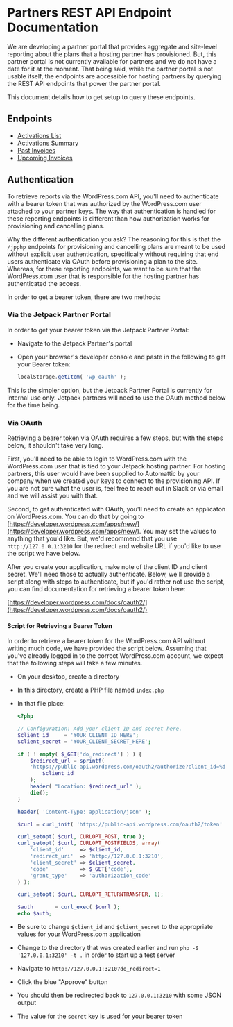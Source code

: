 # Partners REST API Endpoint Documentation

We are developing a partner portal that provides aggregate and site-level reporting about the plans that a hosting partner has provisioned. But, this partner portal is not currently available for partners and we do not have a date for it at the moment. That being said, while the partner portal is not usable itself, the endpoints are accessible for hosting partners by querying the REST API endpoints that power the partner portal.

This document details how to get setup to query these endpoints.

## Endpoints

- [Activations List](activations-list.md)
- [Activations Summary](activations-summary.md)
- [Past Invoices](invoices-past.md)
- [Upcoming Invoices](invoices-upcoming.md)

## Authentication

To retrieve reports via the WordPress.com API, you'll need to authenticate with a bearer token that was authorized by the WordPress.com user attached to your partner keys. The way that authentication is handled for these reporting endpoints is different than how authorization works for provisioning and cancelling plans.

Why the different authentication you ask? The reasoning for this is that the `/jpphp` endpoints for provisioning and cancelling plans are meant to be used without explicit user authentication, specifically without requiring that end users authenticate via OAuth before provisioning a plan to the site. Whereas, for these reporting endpoints, we want to be sure that the WordPress.com user that is responsible for the hosting partner has authenticated the access.

In order to get a bearer token, there are two methods:

### Via the Jetpack Partner Portal

In order to get your bearer token via the Jetpack Partner Portal:

- Navigate to the Jetpack Partner's portal
- Open your browser's developer console and paste in the following to get your Bearer token:

    ```javascript
    localStorage.getItem( 'wp_oauth' );
    ```

This is the simpler option, but the Jetpack Partner Portal is currently for internal use only. Jetpack partners will need to use the OAuth method below for the time being.

### Via OAuth

Retrieving a bearer token via OAuth requires a few steps, but with the steps below, it shouldn't take very long.

First, you'll need to be able to login to WordPress.com with the WordPress.com user that is tied to your Jetpack hosting partner. For hosting partners, this user would have been supplied to Automattic by your company when we created your keys to connect to the provisioning API. If you are not sure what the user is, feel free to reach out in Slack or via email and we will assist you with that.

Second, to get authenticated with OAuth, you'll need to create an applicaton on WordPress.com. You can do that by going to [https://developer.wordpress.com/apps/new/](https://developer.wordpress.com/apps/new/). You may set the values to anything that you'd like. But, we'd recommend that you use `http://127.0.0.1:3210` for the redirect and website URL if you'd like to use the script we have below.

After you create your application, make note of the client ID and client secret. We'll need those to actually authenticate. Below, we'll provide a script along with steps to authenticate, but if you'd rather not use the script, you can find documentation for retrieving a bearer token here:

[https://developer.wordpress.com/docs/oauth2/](https://developer.wordpress.com/docs/oauth2/)

#### Script for Retrieving a Bearer Token

In order to retrieve a bearer token for the WordPress.com API without writing much code, we have provided the script below. Assuming that you've already logged in to the correct WordPress.com account, we expect that the following steps will take a few minutes.

- On your desktop, create a directory
- In this directory, create a PHP file named `index.php`
- In that file place:

    ```php
    <?php

    // Configuration: Add your client ID and secret here.
    $client_id     = 'YOUR_CLIENT_ID_HERE';
    $client_secret = 'YOUR_CLIENT_SECRET_HERE';

    if ( ! empty( $_GET['do_redirect'] ) ) {
        $redirect_url = sprintf(
        'https://public-api.wordpress.com/oauth2/authorize?client_id=%d&response_type=code&    redirect_uri=http%%3A%%2F%%2F127.0.0.1%%3A3210&scope=global',
            $client_id
        );
        header( "Location: $redirect_url" );
        die();
    }

    header( 'Content-Type: application/json' );

    $curl = curl_init( 'https://public-api.wordpress.com/oauth2/token' );

    curl_setopt( $curl, CURLOPT_POST, true );
    curl_setopt( $curl, CURLOPT_POSTFIELDS, array(
        'client_id'     => $client_id,
        'redirect_uri'  => 'http://127.0.0.1:3210',
        'client_secret' => $client_secret,
        'code'          => $_GET['code'],
        'grant_type'    => 'authorization_code'
    ) );

    curl_setopt( $curl, CURLOPT_RETURNTRANSFER, 1);

    $auth       = curl_exec( $curl );
    echo $auth;
    ```

- Be sure to change `$client_id` and `$client_secret` to the appropriate values for your WordPress.com application
- Change to the directory that was created earlier and run `php -S '127.0.0.1:3210' -t .` in order to start up a test server
- Navigate to `http://127.0.0.1:3210?do_redirect=1`
- Click the blue "Approve" button
- You should then be redirected back to `127.0.0.1:3210` with some JSON output
- The value for the `secret` key is used for your bearer token
